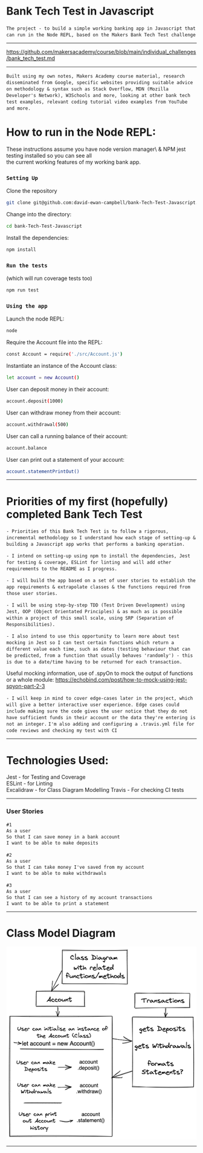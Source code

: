 # Bank Tech Test in Javascript

`The project - to build a simple working banking app in Javascript that can run in the Node REPL, based on the Makers Bank Tech Test challenge`

---

https://github.com/makersacademy/course/blob/main/individual_challenges/bank_tech_test.md

---

`Built using my own notes, Makers Academy course material, research disseminated from Google, specific websites providing suitable advice on methodology & syntax such as Stack Overflow, MDN (Mozilla Developer's Network), W3Schools and more, looking at other bank tech test examples, relevant coding tutorial video examples from YouTube and more.`

# How to run in the Node REPL:

These instructions assume you have node version manager\ 
& NPM jest testing installed so you can see all\
the current working features of my working bank app.

### `Setting Up`

Clone the repository

```sh
git clone git@github.com:david-ewan-campbell/bank-Tech-Test-Javascript.git
```

Change into the directory:

```sh
cd bank-Tech-Test-Javascript
```

Install the dependencies:

```sh
npm install
```

### `Run the tests`
(which will run coverage tests too)

```sh
npm run test
```

### `Using the app`

Launch the node REPL:

```sh
node
```

Require the Account file into the REPL:

```sh
const Account = require('./src/Account.js')
```

Instantiate an instance of the Account class:

```sh
let account = new Account()
```

User can deposit money in their account:

```sh
account.deposit(1000)
```

User can withdraw money from their account:

```sh
account.withdrawal(500)
```

User can call a running balance of their account:

```sh
account.balance
```

User can print out a statement of your account:

```sh
account.statementPrintOut()
```

---

# Priorities of my first (hopefully) completed Bank Tech Test

`- Priorities of this Bank Tech Test is to follow a rigorous, incremental methodology so I understand how each stage of setting-up & building a Javascript app works that performs a banking operation.`

`- I intend on setting-up using npm to install the dependencies, Jest for testing & coverage, ESLint for linting and will add other requirements to the README as I progress.`

`- I will build the app based on a set of user stories to establish the app requirements & extrapolate classes & the functions required from those user stories.`

`- I will be using step-by-step TDD (Test Driven Development) using Jest, OOP (Object Orientated Principles) & as much as is possible within a project of this small scale, using SRP (Separation of Responsibilities).`

`- I also intend to use this opportunity to learn more about test mocking in Jest so I can test certain functions which return a different value each time, such as dates (testing behaviour that can be predicted, from a function that usually behaves 'randomly') - this is due to a date/time having to be returned for each transaction.`

Useful mocking information, use of .spyOn to mock the output of functions or a whole module:
https://echobind.com/post/how-to-mock-using-jest-spyon-part-2-3

`- I will keep in mind to cover edge-cases later in the project, which will give a better interactive user experience. Edge cases could include making sure the code gives the user notice that they do not have sufficient funds in their account or the data they're entering is not an integer.`
`I'm also adding and configuring a .travis.yml file for code reviews and checking my test with CI`

---

# Technologies Used:

Jest - for Testing and Coverage\
ESLint - for Linting\
Excalidraw - for Class Diagram Modelling
Travis - For checking CI tests

---

### User Stories

```
#1
As a user
So that I can save money in a bank account
I want to be able to make deposits

#2
As a user
So that I can take money I've saved from my account
I want to be able to make withdrawals

#3
As a user
So that I can see a history of my account transactions
I want to be able to print a statement
```

---

# Class Model Diagram

![Bank App Class diagram](images/bankAppClassDiagram.png)

---
